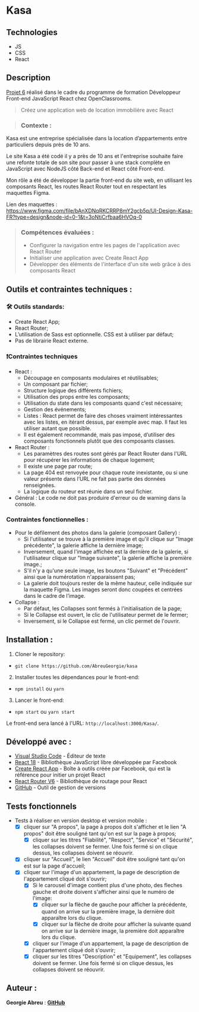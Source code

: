 # Kasa

## Technologies

- JS
- CSS
- React

## Description

[Projet 6](https://openclassrooms.com/fr/paths/717/projects/1247/assignment/) réalisé dans le cadre du programme de formation Développeur Front-end JavaScript React chez OpenClassrooms.

> Créez une application web de location immobilière avec React

> ### Contexte :

Kasa est une entreprise spécialisée dans la location d’appartements entre particuliers depuis près de 10 ans.

Le site Kasa a été codé il y a près de 10 ans et l'entreprise souhaite faire une refonte totale de son site pour passer à une stack complète en JavaScript avec NodeJS côté Back-end et React côté Front-end.

Mon rôle a été de développer la partie front-end du site web, en utilisant les composants React, les routes React Router tout en respectant les maquettes Figma.

Lien des maquettes : https://www.figma.com/file/bAnXDNqRKCRRP8mY2gcb5p/UI-Design-Kasa-FR?type=design&node-id=0-1&t=3oNtiCrfbaa6HVOq-0

> ### Compétences évaluées :
>
> - Configurer la navigation entre les pages de l'application avec React Router
> - Initialiser une application avec Create React App
> - Développer des éléments de l'interface d'un site web grâce à des composants React

## Outils et contraintes techniques :

### 🛠️ Outils standards:

- Create React App;
- React Router;
- L’utilisation de Sass est optionnelle. CSS est à utiliser par défaut;
- Pas de librairie React externe.

### ❗Contraintes techniques

- React :
  - Découpage en composants modulaires et réutilisables;
  - Un composant par fichier;
  - Structure logique des différents fichiers;
  - Utilisation des props entre les composants;
  - Utilisation du state dans les composants quand c'est nécessaire;
  - Gestion des événements;
  - Listes : React permet de faire des choses vraiment intéressantes avec les listes, en itérant dessus, par exemple avec map. Il faut les utiliser autant que possible.
  - Il est également recommandé, mais pas imposé, d’utiliser des composants fonctionnels plutôt que des composants classes.
- React Router :
  - Les paramètres des routes sont gérés par React Router dans l'URL pour récupérer les informations de chaque logement;
  - Il existe une page par route;
  - La page 404 est renvoyée pour chaque route inexistante, ou si une valeur présente dans l’URL ne fait pas partie des données renseignées.
  - La logique du routeur est réunie dans un seul fichier.
- Général : Le code ne doit pas produire d'erreur ou de warning dans la console.

### Contraintes fonctionnelles :

- Pour le défilement des photos dans la galerie (composant Gallery) :
  - Si l'utilisateur se trouve à la première image et qu'il clique sur "Image précédente", la galerie affiche la dernière image;
  - Inversement, quand l'image affichée est la dernière de la galerie, si l'utilisateur clique sur "Image suivante", la galerie affiche la première image.;
  - S'il n'y a qu'une seule image, les boutons "Suivant" et "Précédent" ainsi que la numérotation n'apparaissent pas;
  - La galerie doit toujours rester de la même hauteur, celle indiquée sur la maquette Figma. Les images seront donc coupées et centrées dans le cadre de l’image.
- Collapse :
  - Par défaut, les Collapses sont fermés à l'initialisation de la page;
  - Si le Collapse est ouvert, le clic de l'utilisateur permet de le fermer;
  - Inversement, si le Collapse est fermé, un clic permet de l'ouvrir.

## Installation :

1. Cloner le repository:

- `git clone https://github.com/AbreuGeorgie/kasa`

2. Installer toutes les dépendances pour le front-end:

- `npm install` ou `yarn`

3. Lancer le front-end:

- `npm start` ou `yarn start`

Le front-end sera lancé à l'URL:
`http://localhost:3000/Kasa/`.

## Développé avec :

- [Visual Studio Code](https://code.visualstudio.com/) - Éditeur de texte
- [React 18](https://react.dev/) - Bibliothèque JavaScript libre développée par Facebook
- [Create React App](https://create-react-app.dev/) - Boîte à outils créée par Facebook, qui est la référence pour initier un projet React
- [React Router V6](https://reactrouter.com/) - Bibliothèque de routage pour React
- [GitHub](https://github.com/) - Outil de gestion de versions

## Tests fonctionnels

- Tests à réaliser en version desktop et version mobile :
  - [x] cliquer sur "A propos", la page à propos doit s'afficher et le lien "A propos" doit être souligné tant qu'on est sur la page à propos;
    - [x] cliquer sur les titres "Fiabilité", "Respect", "Service" et "Sécurité", les collapses doivent se fermer. Une fois fermé si on clique dessus, les collapses doivent se réouvrir.
  - [x] cliquer sur "Accueil", le lien "Accueil" doit être souligné tant qu'on est sur la page d'accueil;
  - [x] cliquer sur l'image d'un appartement, la page de description de l'appartement cliqué doit s'ouvrir;
    - [x] Si le carousel d'image contient plus d'une photo, des fleches gauche et droite doivent s'afficher ainsi que le numéro de l'image:
      - [x] cliquer sur la flèche de gauche pour afficher la précédente, quand on arrive sur la première image, la dernière doit apparaître lors du clique.
      - [x] cliquer sur la flèche de droite pour afficher la suivante quand on arrive sur la dernière image, la première doit apparaître lors du clique.
    - [x] cliquer sur l'image d'un appartement, la page de description de l'appartement cliqué doit s'ouvrir;
    - [x] cliquer sur les titres "Description" et "Equipement", les collapses doivent se fermer. Une fois fermé si on clique dessus, les collapses doivent se réouvrir.

## Auteur :

**Georgie Abreu** : [**GitHub**](https://github.com/AbreuGeorgie/)
